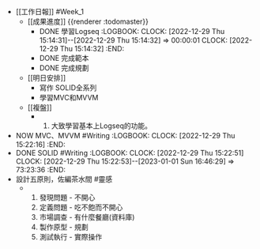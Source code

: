 - [[工作日報]] #Week_1
	- [[成果進度]] {{renderer :todomaster}}
		- DONE 學習Logseq
		  :LOGBOOK:
		  CLOCK: [2022-12-29 Thu 15:14:31]--[2022-12-29 Thu 15:14:32] =>  00:00:01
		  CLOCK: [2022-12-29 Thu 15:14:32]
		  :END:
		- DONE  完成範本
		- DONE 完成規劃
	- [[明日安排]]
		- 寫作 SOLID全系列
		- 學習MVC和MVVM
	- [[複盤]]
		- 1. 大致學習基本上Logseq的功能。
- NOW MVC、MVVM #Writing
  :LOGBOOK:
  CLOCK: [2022-12-29 Thu 15:22:16]
  :END:
- DONE SOLID #Writing
  :LOGBOOK:
  CLOCK: [2022-12-29 Thu 15:22:51]
  CLOCK: [2022-12-29 Thu 15:22:53]--[2023-01-01 Sun 16:46:29] =>  73:23:36
  :END:
- 設計五原則，佐編茶水間 #靈感
	- 1.  發現問題 - 不開心
	  2.  定義問題 - 吃不飽而不開心
	  3.  市場調查 - 有什麼餐廳(資料庫)
	  4.  製作原型 - 規劃
	  5.  測試執行 - 實際操作